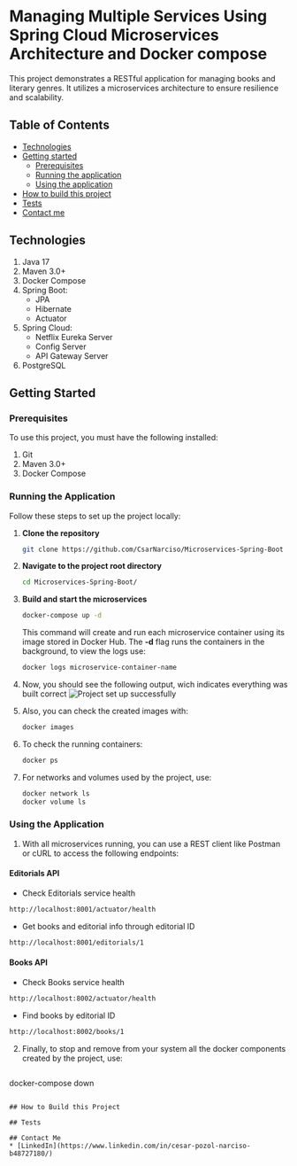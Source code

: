 # Managing Multiple Services Using Spring Cloud Microservices Architecture and Docker compose 

This project demonstrates a RESTful application for managing books and literary genres. It utilizes a microservices architecture to ensure resilience and scalability.

## Table of Contents
* [Technologies](#technologies)
* [Getting started](#getting-started)
  + [Prerequisites](#prerequisites)
  + [Running the application](#running-the-application)
  + [Using the application](#using-the-application)
* [How to build this project](#how-to-build-this-project)
* [Tests](#tests)
* [Contact me](#contact-me)


## Technologies
1. Java 17
2. Maven 3.0+
3. Docker Compose
5. Spring Boot:
   + JPA
   + Hibernate
   + Actuator
6. Spring Cloud:
   + Netflix Eureka Server
   + Config Server
   + API Gateway Server
7. PostgreSQL
   
## Getting Started

### Prerequisites
To use this project, you must have the following installed:
1. Git
3. Maven 3.0+
2. Docker Compose 

### Running the Application
Follow these steps to set up the project locally:

1. **Clone the repository**
    ```bash 
    git clone https://github.com/CsarNarciso/Microservices-Spring-Boot 
    ```
2. **Navigate to the project root directory**
   ```bash
   cd Microservices-Spring-Boot/
   ```
3. **Build and start the microservices**
   ```bash
   docker-compose up -d
   ```
   This command will create and run each microservice container using its image stored in Docker Hub. The **-d** flag runs the containers in the background, to view the logs use:
   ```bash
   docker logs microservice-container-name
   ```
4. Now, you should see the following output, wich indicates everything was built correct
   ![Project set up successfully](readme-images/project-set-up-successfully)

5. Also, you can check the created images with:
   ```bash
   docker images
   ```
6. To check the running containers:
   ```bash
   docker ps
   ```
7. For networks and volumes used by the project, use:
   ```bash
   docker network ls
   docker volume ls
   ``` 

### Using the Application

1. With all microservices running, you can use a REST client like Postman or cURL to access the following endpoints:

#### Editorials API

* Check Editorials service health
```bash
http://localhost:8001/actuator/health
```
* Get books and editorial info through editorial ID  
```bash
http://localhost:8001/editorials/1
```

#### Books API

* Check Books service health
```bash
http://localhost:8002/actuator/health
```
* Find books by editorial ID
```bash
http://localhost:8002/books/1
```

2. Finally, to stop and remove from your system all the docker components created by the project, use:
   ```bash
  docker-compose down
   ``` 

## How to Build this Project

## Tests

## Contact Me
* [LinkedIn](https://www.linkedin.com/in/cesar-pozol-narciso-b48727180/)
